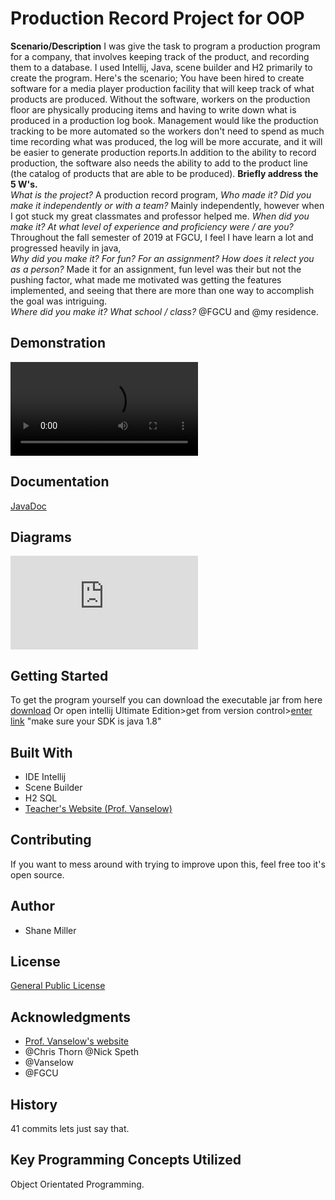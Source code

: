
# Production Record Project for OOP

 **Scenario/Description**
 I was give the task to program a production program for a company, that involves keeping track of the product, and recording them to a database. I used Intellij, Java, scene builder and H2 primarily to create the program. Here's the scenario; You have been hired to create software for a media player production facility that will keep track of what products are produced. Without the software, workers on the production floor are physically producing items and having to write down what is produced in a production log book. Management would like the production tracking to be more automated so the workers don't need to spend as much time recording what was produced, the log will be more accurate, and it will be easier to generate production reports.In addition to the ability to record production, the software also needs the ability to add to the product line (the catalog of products that are able to be produced).
**Briefly address the 5 W's.**  
*What is the project?*  A production record program,
*Who made it? Did you make it independently or with a team?*  Mainly independently,  however when I got stuck my great classmates and professor helped me. 
*When did you make it? At what level of experience and proficiency were / are you?*
Throughout the fall semester of 2019 at FGCU, I feel I have learn a lot and progressed heavily in java,  
*Why did you make it? For fun? For an assignment? How does it relect you as a person?*
Made it for an assignment, fun level was their but not the pushing factor, what made me motivated was getting the features implemented, and seeing that there are more than one way to accomplish the goal was intriguing.  
*Where did you make it? What school / class?*  @FGCU and @my residence.

## [](https://github.com/PV-COP/PV-README-TEMPLATE/blob/master/TemplateWithInfo.md#demonstration)Demonstration
![Program itself](https://github.com/shanemiller1/ProdLineProject/blob/master/res/PRODPROJGIF.mp4)

## [](https://github.com/PV-COP/PV-README-TEMPLATE/blob/master/TemplateWithInfo.md#documentation)Documentation
[JavaDoc](https://shanemiller1.github.io/ProdLineProject/)
## [](https://github.com/PV-COP/PV-README-TEMPLATE/blob/master/TemplateWithInfo.md#diagrams)Diagrams
![Class Diagram](https://github.com/shanemiller1/ProdLineProject/blob/master/diagram.pdf)
## [](https://github.com/PV-COP/PV-README-TEMPLATE/blob/master/TemplateWithInfo.md#getting-started)Getting Started
To get the program yourself you can download the executable jar from here [download](https://github.com/shanemiller1/exejar) 
Or open intellij Ultimate Edition>get from version control>[enter link](https://github.com/shanemiller1/ProdLineProject) "make sure your SDK is java 1.8"
## [](https://github.com/PV-COP/PV-README-TEMPLATE/blob/master/TemplateWithInfo.md#built-with)Built With

-   IDE Intellij
-   Scene Builder
- H2 SQL
-   [Teacher's Website (Prof. Vanselow)](https://sites.google.com/site/profvanselow/course/cop-3003?authuser=0)

## [](https://github.com/PV-COP/PV-README-TEMPLATE/blob/master/TemplateWithInfo.md#contributing)Contributing

If you want to mess around with trying to improve upon this, feel free too it's open source.
## [](https://github.com/PV-COP/PV-README-TEMPLATE/blob/master/TemplateWithInfo.md#author)Author

-   Shane Miller

## [](https://github.com/PV-COP/PV-README-TEMPLATE/blob/master/TemplateWithInfo.md#license)License
[General Public License](https://github.com/shanemiller1/ProdLineProject/blob/master/LICENSE)
## [](https://github.com/PV-COP/PV-README-TEMPLATE/blob/master/TemplateWithInfo.md#acknowledgments)Acknowledgments

-   [Prof. Vanselow's website](https://sites.google.com/site/profvanselow/course/cop-3003?authuser=0)
-   @Chris Thorn @Nick Speth
-   @Vanselow
- @FGCU

## [](https://github.com/PV-COP/PV-README-TEMPLATE/blob/master/TemplateWithInfo.md#history)History

41 commits lets just say that.

## [](https://github.com/PV-COP/PV-README-TEMPLATE/blob/master/TemplateWithInfo.md#key-programming-concepts-utilized)Key Programming Concepts Utilized
Object Orientated Programming.
